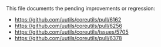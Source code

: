This file documents the pending improvements or regression:

* https://github.com/uutils/coreutils/pull/6162
* https://github.com/uutils/coreutils/pull/6256
* https://github.com/uutils/coreutils/issues/5705
* https://github.com/uutils/coreutils/pull/6378
